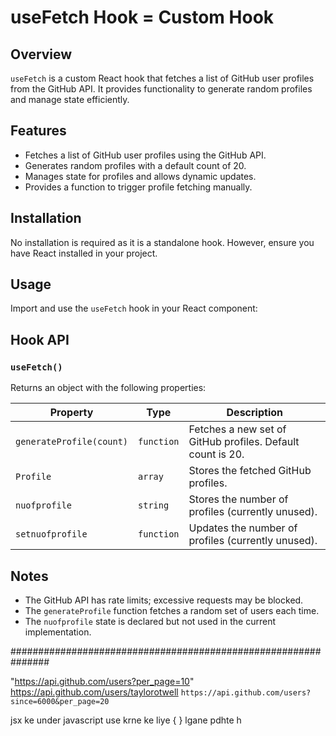  # useFetch Hook = Custom Hook

## Overview
`useFetch` is a custom React hook that fetches a list of GitHub user profiles from the GitHub API. It provides functionality to generate random profiles and manage state efficiently.

## Features
- Fetches a list of GitHub user profiles using the GitHub API.
- Generates random profiles with a default count of 20.
- Manages state for profiles and allows dynamic updates.
- Provides a function to trigger profile fetching manually.

## Installation
No installation is required as it is a standalone hook. However, ensure you have React installed in your project.

## Usage
Import and use the `useFetch` hook in your React component:


## Hook API
### `useFetch()`
Returns an object with the following properties:

| Property | Type | Description |
|----------|------|-------------|
| `generateProfile(count)` | `function` | Fetches a new set of GitHub profiles. Default count is 20. |
| `Profile` | `array` | Stores the fetched GitHub profiles. |
| `nuofprofile` | `string` | Stores the number of profiles (currently unused). |
| `setnuofprofile` | `function` | Updates the number of profiles (currently unused). |

## Notes
- The GitHub API has rate limits; excessive requests may be blocked.
- The `generateProfile` function fetches a random set of users each time.
- The `nuofprofile` state is declared but not used in the current implementation.

###############################################################
 
 "https://api.github.com/users?per_page=10"
  https://api.github.com/users/taylorotwell
 `https://api.github.com/users?since=6000&per_page=20`

 jsx ke under javascript use krne ke liye { } lgane pdhte h

 <!-- custom Hook -->
 <!-- logical part  =>  useFtech-->
 <!-- return{} -->